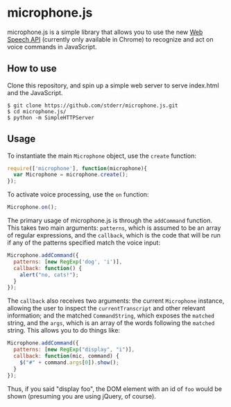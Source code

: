 # microphone.js
microphone.js is a simple library that allows you to use the new [Web Speech API](https://dvcs.w3.org/hg/speech-api/raw-file/tip/speechapi.html) 
(currently only available in Chrome) to recognize and act on voice commands in JavaScript.

## How to use
Clone this repository, and spin up a simple web server to serve index.html and the JavaScript.

```
$ git clone https://github.com/stderr/microphone.js.git
$ cd microphone.js/
$ python -m SimpleHTTPServer
```

## Usage
To instantiate the main `Microphone` object, use the `create` function:
```javascript
require(['microphone'], function(microphone){
  var Microphone = microphone.create();
});
```

To activate voice processing, use the `on` function:
```javascript
Microphone.on();
```

The primary usage of microphone.js is through the `addCommand` function. This takes two main arguments:
`patterns`, which is assumed to be an array of regular expressions, and the `callback`, which is
the code that will be run if any of the patterns specified match the voice input:

```javascript
Microphone.addCommand({
  patterns: [new RegExp('dog', 'i')],
  callback: function() {
    alert("no, cats!");
  }
});
```

The `callback` also receives two arguments: the current `Microphone` instance, allowing the user to
inspect the `currentTranscript` and other relevant information; and the matched `CommandString`, which
exposes the `matched` string, and the `args`, which is an array of the words following the `matched` string.
This allows you to do things like:

```javascript
Microphone.addCommand({
  patterns: [new RegExp("display", "i")],
  callback: function(mic, command) {
    $("#" + command.args[0]).show();
  }
});
```

Thus, if you said "display foo", the DOM element with an id of `foo` would be shown (presuming you are
using jQuery, of course).
